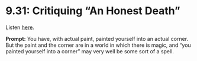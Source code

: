 # 9.31: Critiquing “An Honest Death” 

Listen [here](http://www.writingexcuses.com/2014/07/27/writing-excuses-9-31-critiquing-an-honest-death/). 

**Prompt:** You have, with actual paint, painted yourself into an actual corner. But the paint and the corner are in a world in which there is magic, and “you painted yourself into a corner” may very well be some sort of a spell.